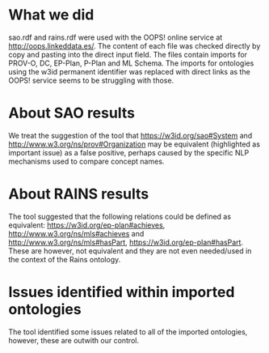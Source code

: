 # What we did
sao.rdf and rains.rdf were used with the OOPS! online service at http://oops.linkeddata.es/. The content of each file was checked directly by copy and pasting into the direct input field. The files contain imports for PROV-O, DC, EP-Plan, P-Plan and ML Schema. The imports for ontologies using the w3id permanent identifier was replaced with direct links as the OOPS! service seems to be struggling with those.  

# About SAO results

We treat the suggestion of the tool that https://w3id.org/sao#System and  http://www.w3.org/ns/prov#Organization may be equivalent (highlighted as important issue) as a false positive, perhaps caused by the specific NLP mechanisms used to compare concept names. 


# About RAINS results

The tool suggested that the following relations could be defined as equivalent: https://w3id.org/ep-plan#achieves, http://www.w3.org/ns/mls#achieves
and  http://www.w3.org/ns/mls#hasPart, https://w3id.org/ep-plan#hasPart. These are however, not  equivalent and they are not even needed/used in the context of the Rains ontology. 

# Issues identified within imported ontologies

The tool  identified some issues related to all of the imported ontologies, however, these are outwith our control. 
